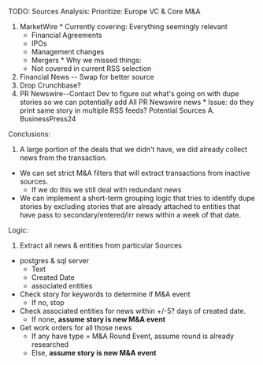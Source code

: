 TODO:
Sources Analysis:
Prioritize: Europe VC & Core M&A
  1. MarketWire
    * Currently covering: Everything seemingly relevant
      - Financial Agreements
      - IPOs
      - Management changes
      - Mergers
    * Why we missed things:
      - Not covered in current RSS selection
  2. Financial News -- Swap for better source
  3. Drop Crunchbase?
  4. PR Newswire--Contact Dev to figure out what's going on with dupe stories so we can potentially add All PR Newswire news
    * Issue: do they print same story in multiple RSS feeds?
  Potential Sources
  A. BusinessPress24


Conclusions:  
1. A large portion of the deals that we didn't have, we did already collect news from the transaction.
* We can set strict M&A filters that will extract transactions from inactive sources.
  - If we do this we still deal with redundant news
* We can implement a short-term grouping logic that tries to identify dupe stories by excluding stories that are already attached to entities that have pass to secondary/entered/irr news within a week of that date.

Logic:  
1. Extract all news & entities from particular Sources
  * postgres & sql server
    - Text
    - Created Date
    - associated entities
  * Check story for keywords to determine if M&A event
    - If no, stop
  * Check associated entities for news within +/-5? days of created date.
    - If none, **assume story is new M&A event**
  * Get work orders for all those news
    - If any have type = M&A Round Event, assume round is already researched
    - Else, **assume story is new M&A event**
